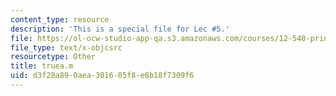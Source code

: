 ```yaml
---
content_type: resource
description: 'This is a special file for Lec #5.'
file: https://ol-ocw-studio-app-qa.s3.amazonaws.com/courses/12-540-principles-of-the-global-positioning-system-spring-2012/d3f28a890aea301605f8e8b18f7309f6_truea.m
file_type: text/x-objcsrc
resourcetype: Other
title: truea.m
uid: d3f28a89-0aea-3016-05f8-e8b18f7309f6
---
```

